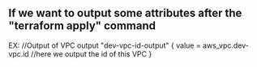 ## If we want to output some attributes after the "terraform apply" command
   EX: 
       //Output of VPC
output "dev-vpc-id-output" {
  value = aws_vpc.dev-vpc.id     //here we output the id of this VPC
}
